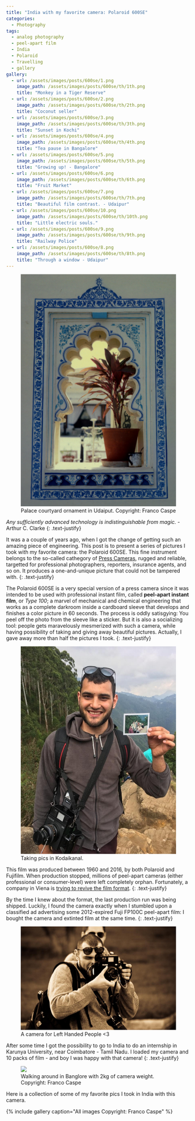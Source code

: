 ```yaml
---
title: "India with my favorite camera: Polaroid 600SE"
categories:
  - Photography
tags:
  - analog photography
  - peel-apart film
  - India
  - Polaroid
  - Travelling
  - gallery
gallery:
  - url: /assets/images/posts/600se/1.png
    image_path: /assets/images/posts/600se/th/1th.png
    title: "Monkey in a Tiger Reserve"
  - url: /assets/images/posts/600se/2.png
    image_path: /assets/images/posts/600se/th/2th.png
    title: "Coconut seller"
  - url: /assets/images/posts/600se/3.png
    image_path: /assets/images/posts/600se/th/3th.png
    title: "Sunset in Kochi"
  - url: /assets/images/posts/600se/4.png
    image_path: /assets/images/posts/600se/th/4th.png
    title: "Tea pause in Bangalore"
  - url: /assets/images/posts/600se/5.png
    image_path: /assets/images/posts/600se/th/5th.png
    title: "Growing up! - Bangalore"
  - url: /assets/images/posts/600se/6.png
    image_path: /assets/images/posts/600se/th/6th.png
    title: "Fruit Market"
  - url: /assets/images/posts/600se/7.png
    image_path: /assets/images/posts/600se/th/7th.png
    title: "Beautiful film contrast. - Udaipur"
  - url: /assets/images/posts/600se/10.png
    image_path: /assets/images/posts/600se/th/10th.png
    title: "Little electric souls."
  - url: /assets/images/posts/600se/9.png
    image_path: /assets/images/posts/600se/th/9th.png
    title: "Railway Police"
  - url: /assets/images/posts/600se/8.png
    image_path: /assets/images/posts/600se/th/8th.png
    title: "Through a window - Udaipur"
---
```

<figure>
    <img src="/assets/images/posts/600se/8b.png">
    <figcaption> Palace courtyard ornament in Udaiput. Copyright: Franco Caspe </figcaption>
</figure>

*Any sufficiently advanced technology is indistinguishable from magic.* - Arthur C. Clarke 
{: .text-justify}

It was a a couple of years ago, when I got the change of getting such an amazing piece of engineering. 
This post is to present a series of pictures I took with my favorite camera: the Polaroid 600SE.
This fine instrument belongs to the so-called cathegory of <a href="https://en.wikipedia.org/wiki/Press_camera" target="_blank">Press Cameras</a>, rugged and reliable, targetted for professional photographers,
reporters, insurance agents, and so on. It produces a one-and-unique picture that could not be tampered with.
{: .text-justify}

The Polaroid 600SE is a very special version of a press camera since it was intended to be used with professional instant film, called **peel-apart instant film**, 
or *Type 100*; a marvel of mechanical and chemical engineering that works as a complete darkroom inside a cardboard sleeve that develops and finishes a color picture in
60 seconds. The process is oddly satisgying: You peel off the photo from the sleeve like a sticker. But it is also a socializing tool: people gets maravelously mesmerized
with such a camera, while having possibility of taking and giving away beautiful pictures. Actually, I gave away more than half the pictures I took.
{: .text-justify}

<figure>
    <img src="/assets/images/posts/600se/me.jpg">
    <figcaption> Taking pics in Kodaikanal. </figcaption>
</figure>

This film was produced between 1960 and 2016, by both Polaroid and Fujifilm. When production stopped, millions of peel-apart cameras (either professional or consumer-level)
were left completely orphan. Fortunately, a company in Viena is <a href="https://supersense.com/oneinstant/" target="_blank">trying to revive the film format</a>.
{: .text-justify}

By the time I knew about the format, the last production run was being shipped. Luckily, I found the camera exactly when
I stumbled upon a classified ad advertising some 2012-expired Fuji FP100C peel-apart film: I bought the camera and extinted film at the same time.
{: .text-justify}

<figure>
    <img src="/assets/images/posts/600se/me3.jpg">
    <figcaption> A camera for Left Handed People <3 </figcaption>
</figure>

After some time I got the possibility to go to India to do an internship in Karunya University, near Coimbatore - Tamil Nadu. I loaded my camera
and 10 packs of film - and boy I was happy with that camera!
{: .text-justify}

<figure>
    <img src="/assets/images/posts/600se/me2.jpg">
    <figcaption> Walking around in Banglore with 2kg of camera weight. Copyright: Franco Caspe </figcaption>
</figure>

Here is a collection of some of my favorite pics I took in India with this camera.

{% include gallery caption="All images Copyright: Franco Caspe" %}
